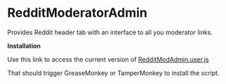 # RedditModeratorAdmin
Provides Reddit header tab with an interface to all you moderator links.


**Installation**

Use this link to access the current version of [RedditModAdmin.user.js](https://github.com/Ictinus/RedditModeratorAdmin/raw/master/RedditModAdmin.user.js)

That should trigger GreaseMonkey or TamperMonkey to install the script.

